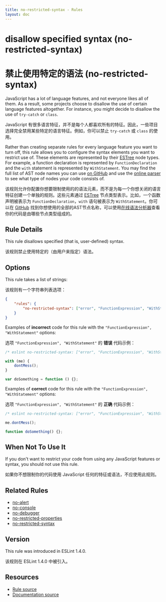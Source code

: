 ```yaml
---
title: no-restricted-syntax - Rules
layout: doc
---
```

<!-- Note: No pull requests accepted for this file. See README.md in the root directory for details. -->

# disallow specified syntax (no-restricted-syntax)

# 禁止使用特定的语法 (no-restricted-syntax)

JavaScript has a lot of language features, and not everyone likes all of them. As a result, some projects choose to disallow the use of certain language features altogether. For instance, you might decide to disallow the use of `try-catch` or `class`.

JavaScript 有很多语言特征，并不是每个人都喜欢所有的特征。因此，一些项目选择完全禁用某些特定的语言特征。例如，你可以禁止 `try-catch` 或 `class` 的使用。

Rather than creating separate rules for every language feature you want to turn off, this rule allows you to configure the syntax elements you want to restrict use of. These elements are represented by their [ESTree](https://github.com/estree/estree) node types. For example, a function declaration is represented by `FunctionDeclaration` and the `with` statement is represented by `WithStatement`. You may find the full list of AST node names you can use [on GitHub](https://github.com/eslint/espree/blob/master/lib/ast-node-types.js) and use the [online parser](http://eslint.org/parser/) to see what type of nodes your code consists of.

该规则允许你配置你想要限制使用的的语法元素，而不是为每一个你想关闭的语言特征创建一个单独的规则。这些元素通过 [ESTree](https://github.com/estree/estree) 节点类型表示。比如，一个函数声明被表示为 `FunctionDeclaration`，`with` 语句被表示为 `WithStatement`。你可以在 [GitHub](https://github.com/eslint/espree/blob/master/lib/ast-node-types.js) 找到你想使用的全部的AST节点名称，可以使用[在线语法分析器](http://eslint.org/parser/)查看你的代码是由哪些节点类型组成的。

## Rule Details

This rule disallows specified (that is, user-defined) syntax.

该规则禁止使用特定的（由用户来指定）语法。

## Options

This rule takes a list of strings:

该规则有一个字符串列表选项：

```json
{
    "rules": {
        "no-restricted-syntax": ["error", "FunctionExpression", "WithStatement"]
    }
}
```

Examples of **incorrect** code for this rule with the `"FunctionExpression", "WithStatement"` options:

选项 `"FunctionExpression", "WithStatement"` 的 **错误** 代码示例：

```js
/* eslint no-restricted-syntax: ["error", "FunctionExpression", "WithStatement"] */

with (me) {
    dontMess();
}

var doSomething = function () {};
```

Examples of **correct** code for this rule with the `"FunctionExpression", "WithStatement"` options:

选项 `"FunctionExpression", "WithStatement"` 的 **正确** 代码示例：

```js
/* eslint no-restricted-syntax: ["error", "FunctionExpression", "WithStatement"] */

me.dontMess();

function doSomething() {};
```

## When Not To Use It

If you don't want to restrict your code from using any JavaScript features or syntax, you should not use this rule.

如果你不想限制你的代码使用 JavaScript 任何的特征或语法，不应使用此规则。

## Related Rules

* [no-alert](no-alert)
* [no-console](no-console)
* [no-debugger](no-debugger)
* [no-restricted-properties](no-restricted-properties)
* [no-restricted-syntax](no-restricted-syntax)

## Version

This rule was introduced in ESLint 1.4.0.

该规则在 ESLint 1.4.0 中被引入。

## Resources

* [Rule source](https://github.com/eslint/eslint/tree/master/lib/rules/no-restricted-syntax.js)
* [Documentation source](https://github.com/eslint/eslint/tree/master/docs/rules/no-restricted-syntax.md)
